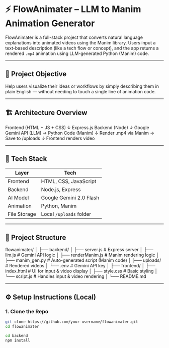 # ⚡ FlowAnimater – LLM to Manim Animation Generator

FlowAnimater is a full-stack project that converts natural language explanations into animated videos using the Manim library. Users input a text-based description (like a tech flow or concept), and the app returns a rendered `.mp4` animation using LLM-generated Python (Manim) code.

---

## 🧠 Project Objective

Help users visualize their ideas or workflows by simply describing them in plain English — without needing to touch a single line of animation code.

---

## 🏗️ Architecture Overview

Frontend (HTML + JS + CSS)
↓
Express.js Backend (Node)
↓
Google Gemini API (LLM) → Python Code (Manim)
↓
Render .mp4 via Manim → Save to /uploads
↓
Frontend renders video


---

## 🔧 Tech Stack

| Layer       | Tech                     |
|-------------|--------------------------|
| Frontend    | HTML, CSS, JavaScript    |
| Backend     | Node.js, Express         |
| AI Model    | Google Gemini 2.0 Flash  |
| Animation   | Python, Manim            |
| File Storage| Local `/uploads` folder  |

---

## 📁 Project Structure

flowanimater/
│
├── backend/
│ ├── server.js # Express server
│ ├── llm.js # Gemini API logic
│ ├── renderManim.js # Manim rendering logic
│ ├── manim_gen.py # Auto-generated script (Manim code)
│ ├── uploads/ # Rendered videos
│ └── .env # Gemini API key
│
├── frontend/
│ ├── index.html # UI for input & video display
│ ├── style.css # Basic styling
│ └── script.js # Handles input & video rendering
│
└── README.md


---

## ⚙️ Setup Instructions (Local)

### 1. Clone the Repo

```bash
git clone https://github.com/your-username/flowanimater.git
cd flowanimater

cd backend
npm install

